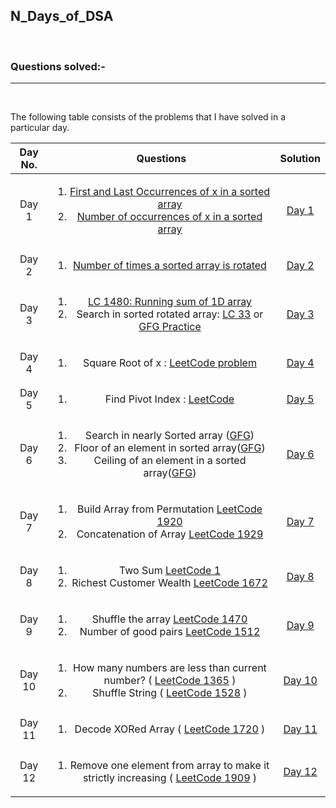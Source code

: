 ## N_Days_of_DSA
</br>

### Questions solved:-

<hr>
</br>

The following table consists of the problems that I have solved in a particular day.

| Day No. | Questions | Solution |
| :---: | :---: | :---: |
| Day 1| <ol><li>[First and Last Occurrences of x in a sorted array](https://practice.geeksforgeeks.org/problems/first-and-last-occurrences-of-x3116/1#)</li><li>[Number of occurrences of x in a sorted array](https://practice.geeksforgeeks.org/problems/number-of-occurrence2259/1)</li></ol> | [Day 1](https://github.com/Arka2001/N_Days_of_DSA/tree/main/Day_1) |
| Day 2| <ol><li>[Number of times a sorted array is rotated](https://practice.geeksforgeeks.org/problems/rotation4723/1#)</li></ol> | [Day 2](https://github.com/Arka2001/N_Days_of_DSA/tree/main/Day_2) |
| Day 3| <ol><li>[LC 1480: Running sum of 1D array](https://leetcode.com/problems/running-sum-of-1d-array/)</li><li>Search in sorted rotated array: [LC 33](https://leetcode.com/problems/search-in-rotated-sorted-array/) or [GFG Practice](https://practice.geeksforgeeks.org/problems/search-in-a-rotated-array4618/1)</li></ol>| [Day 3](https://github.com/Arka2001/N_Days_of_DSA/tree/main/Day_3)|
| Day 4 | <ol><li>Square Root of x : [LeetCode problem](https://leetcode.com/explore/learn/card/binary-search/125/template-i/950/)</li></ol> | [Day 4](https://github.com/Arka2001/N_Days_of_DSA/tree/main/Day_4) |
| Day 5 | <ol><li>Find Pivot Index : [LeetCode](https://leetcode.com/explore/learn/card/array-and-string/201/introduction-to-array/1144/)</li></ol> | [Day 5](https://github.com/Arka2001/N_Days_of_DSA/tree/main/Day_5) |
| Day 6 | <ol><li>Search in nearly Sorted array ([GFG](https://www.geeksforgeeks.org/search-almost-sorted-array/))</li><li>Floor of an element in sorted array([GFG](https://practice.geeksforgeeks.org/problems/floor-in-a-sorted-array-1587115620/1))</li><li>Ceiling of an element in a sorted array([GFG](https://www.geeksforgeeks.org/ceiling-in-a-sorted-array/))</li></ol> | [Day 6](https://github.com/Arka2001/N_Days_of_DSA/tree/main/Day_6) |
| Day 7 | <ol><li>Build Array from Permutation [LeetCode 1920](https://leetcode.com/problems/build-array-from-permutation/)</li><li>Concatenation of Array [LeetCode 1929](https://leetcode.com/problems/concatenation-of-array/)</li></ol> | [Day 7](https://github.com/Arka2001/N_Days_of_DSA/tree/main/Day_7) |
| Day 8 |<ol><li>Two Sum [LeetCode 1](https://leetcode.com/problems/two-sum/)</li><li>Richest Customer Wealth [LeetCode 1672](https://leetcode.com/problems/richest-customer-wealth/)</li></ol> | [Day 8](https://github.com/Arka2001/N_Days_of_DSA/tree/main/Day_8) |
| Day 9 |<ol><li>Shuffle the array [LeetCode 1470](https://leetcode.com/problems/shuffle-the-array/)</li><li>Number of good pairs [LeetCode 1512](https://leetcode.com/problems/number-of-good-pairs/)</li></ol> | [Day 9](https://github.com/Arka2001/N_Days_of_DSA/tree/main/Day_9) |
| Day 10 | <ol><li>How many numbers are less than current number? ( [LeetCode 1365](https://leetcode.com/problems/how-many-numbers-are-smaller-than-the-current-number/) )</li><li>Shuffle String ( [LeetCode 1528](https://leetcode.com/problems/shuffle-string/) )</li></ol> | [Day 10](https://github.com/Arka2001/N_Days_of_DSA/tree/main/Day_10) |
| Day 11 | <ol><li>Decode XORed Array ( [LeetCode 1720](https://leetcode.com/problems/decode-xored-array/) )</li></ol> | [Day 11](https://github.com/Arka2001/N_Days_of_DSA/tree/main/Day_11) |
| Day 12 | <ol><li>Remove one element from array to make it strictly increasing ( [LeetCode 1909](https://leetcode.com/problems/remove-one-element-to-make-the-array-strictly-increasing/) )</li></ol> | [Day 12](https://github.com/Arka2001/N_Days_of_DSA/tree/main/Day_12) |
